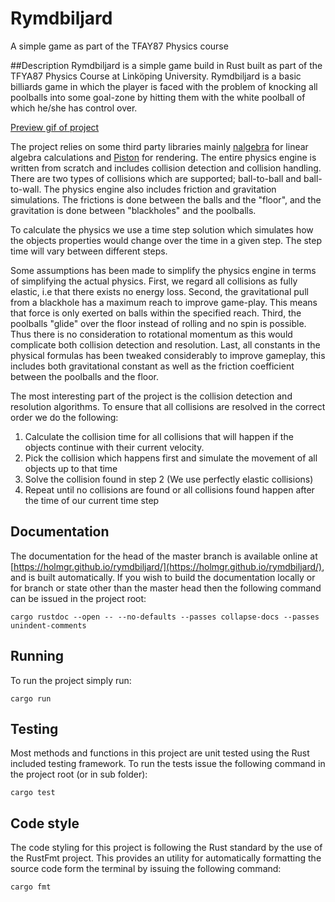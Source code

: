 # Rymdbiljard
A simple game as part of the TFAY87 Physics course

##Description
Rymdbiljard is a simple game build in Rust built as part of the TFYA87 Physics
Course at Linköping University. Rymdbiljard is a basic billiards game in which
the player is faced with the problem of knocking all poolballs into some goal-zone
by hitting them with the white poolball of which he/she has control over.

[Preview gif of project](preview.gif)

The project relies on some third party libraries
mainly [nalgebra](https://github.com/sebcrozet/nalgebra) for linear algebra
calculations and [Piston](http://www.piston.rs/) for rendering.
The entire physics engine is written from scratch and includes collision detection
and collision handling. There are two types of collisions which are supported;
ball-to-ball and ball-to-wall. The physics engine also includes friction and
gravitation simulations. The frictions is done between the balls and the "floor",
and the gravitation is done between "blackholes" and the poolballs.

To calculate the physics we use a time step solution which simulates how the objects
properties would change over the time in a given step. The step time will vary
between different steps.

Some assumptions has been made to simplify the physics engine in terms of simplifying
the actual physics. First, we regard all collisions as fully elastic, i.e that
there exists no energy loss. Second, the gravitational pull from a blackhole has
a maximum reach to improve game-play. This means that force is only exerted on
balls within the specified reach. Third, the poolballs "glide" over the floor
instead of rolling and no spin is possible. Thus there is no consideration to
rotational momentum as this would complicate both collision detection and resolution.
Last, all constants in the physical formulas has been
tweaked considerably to improve gameplay, this includes both gravitational
constant as well as the friction coefficient between the poolballs and the floor.

The most interesting part of the project is the collision detection and resolution
algorithms. To ensure that all collisions are resolved in the correct order we
do the following:

1. Calculate the collision time for all collisions that will happen if the objects continue with
their current velocity.
2. Pick the collision which happens first and simulate the movement of all objects up to that time
3. Solve the collision found in step 2 (We use perfectly elastic collisions)
4. Repeat until no collisions are found or all collisions found happen after the time of our current
time step

## Documentation
The documentation for the head of the master branch is available online at
[https://holmgr.github.io/rymdbiljard/](https://holmgr.github.io/rymdbiljard/),
and is built automatically. If you wish to build the documentation locally or
for branch or state other than the master head then the following command
can be issued in the project root:

```
cargo rustdoc --open -- --no-defaults --passes collapse-docs --passes unindent-comments
```

## Running
To run the project simply run:

```
cargo run
```

## Testing
Most methods and functions in this project are unit tested using the Rust
included testing framework. To run the tests issue the following command in
the project root (or in sub folder):

```
cargo test
```

## Code style
The code styling for this project is following the Rust standard by the use
of the RustFmt project.
This provides an utility for automatically formatting the source code form the
terminal by issuing the following command:

```
cargo fmt
```
